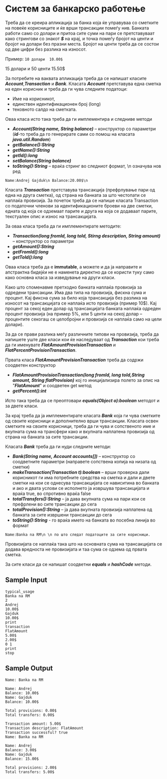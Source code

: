 # Систем за банкарско работење

Треба да се креира апликација за банка која ќе управуваа со сметките на повеќе корисниците и ќе врши трансакции помеѓу нив. Банката работи само со долари и притоа сите суми на пари се претставуваат како стрингови со знакот _**$**_ на крај, и точка помеѓу бројот на центи и бројот на долари без празни места. Бројот на центи треба да се состои од две цифри без разлика на износот.

Пример:
`10 долари  10.00$`

15 долари и 50 центи 15.50$

За потребите на ваквата апликација треба да се напишат класите _**Account**_,_**Transaction**_ и _**Bank**_. Класата _**Account**_ претставува една сметка на еден корисник и треба да ги чува следните податоци:

- Име на корисникот,
- единствен идентификационен број (long)
- тековното салдо на сметката.

Оваа класа исто така треба да ги имплементира и следниве методи

- _**Account(String name, String balance)**_ – конструктор со параметри (_**id**_-то треба да го генерирате сами со помош на класата _**java.util.Random**_)
- _**getBalance():String**_
- _**getName():String**_
- _**getId():long**_
- _**setBalance(String balance)**_
- _**toString():String**_ – враќа стринг во следниот формат, \n означува нов ред

`Name:Andrej Gajduk\n Balance:20.00$\n`

Класата _**Transaction**_ претставува трансакција (префрлување пари од една на друга сметка), од страна на банката за што честопати се наплаќа провизија. За почеток треба да се напише класата Transaction со податочни членови за идентификационите броеви на две сметки, едната од која се одземаат парите и друга на која се додаваат парите, текстуален опис и износ на трансакцијата.

За оваа класа треба да ги имплементирате методите:

- _**Transaction(long fromId, long toId, Stirng description, String amount)**_ – конструктор со параметри
- _**getAmount():String**_
- _**getFromId():long**_
- _**getToId():long**_

Оваа класа треба да е **immutable**, а можете и да ја направите и апстрактна бидејќи не е наменета директно да се користи туку само како основна класа за изведување на други класи.

Како што споменавме претходно банката наплаќа провизија за одредени трансакции. Има два типа на провизија, фискна сума и процент. Кај фиксна сума за било која трансакција без разлика на износот на трансакцијата се наплаќа исто провизија (пример 10$). Кај процент за секој еден долар од трансакцијата банката наплаќа одреден процент провизија (на пример 5%, или 5 центи на секој долар – процентите секогаш се целобројни и провизија се наплаќа само на цели долари).

За да се прави разлика меѓу различните типови на провизија, треба да напишете уште две класи кои ќе наследуваат од _**Transaction**_ кои треба да ги именувате _**FlatAmountProvisionTransaction**_ и _**FlatPercentProvisionTransaction**_.

Првата класа _**FlatAmountProvisionTransaction**_ треба да содржи соодветен конструктор

- _**FlatAmountProvisionTransaction(long fromId, long toId,String amount, String flatProvision)**_ кој го иницијализира полето за опис на "_**FlatAmount**_" и соодветен get метод
- _**getPercent():int**_

Исто така треба да се преоптовари _**equals(Object o):boolean**_ методот и за двете класи.

За крај треба да ја имплементирате класата _**Bank**_ која ги чува сметките од своите корисници и дополнително врши трансакции. Класата освен сметките на своите корисници, треба да ги чува и сопственото име и вкупната сума на трансфери како и вкупната наплатена провизија од страна на банката за сите трансакции.

Класата _**Bank**_ треба да ги нуди следните методи:

- _**Bank(String name, Account accounts[])**_ – конструктор со соодветните параметри (направете сопствена копија на низата од сметки)
- _**makeTransaction(Transaction t):boolean**_ – врши проверка дали корисникот ги има потребните средства на сметка и дали и двете сметки на кои се однесува трансакцијата се нависитина во банката и ако и двата услови се исполнето ја извршува трансакцијата и враќа true, во спротивно враќа false
- _**totalTransfers():String**_ – ја дава вкупната сума на пари кои се префрлени во сите трансакции до сега
- _**totalProvision():String**_ – ја дава вкупната провизија наплатена од банката за сите извршени трансакции до сега
- _**toString():String**_ - го враќа името на банката во посебна линија во формат

`Name:Banka na RM\n \n по што следат податоците за сите корисници.`

Провизијата се наплаќа така што на основната сума на трансакцијата се додава вредноста не провизијата и таа сума се одзема од првата сметка.

За сите класи да се напишат соодветни _**equals**_ и _**hashCode**_ методи.

## **Sample Input**

```
typical_usage
Banka na RM
2
Andrej
10.00$
Gajduk
10.00$
print
transaction
FlatAmount
5.00$
2.00$
0 1
print
stop
```

## **Sample Output**

```
Name: Banka na RM

Name: Andrej
Balance: 10.00$
Name: Gajduk
Balance: 10.00$

Total provisions: 0.00$
Total transfers: 0.00$

Transaction amount: 5.00$
Transaction description: FlatAmount
Transaction successful? true
Name: Banka na RM

Name: Andrej
Balance: 3.00$
Name: Gajduk
Balance: 15.00$

Total provisions: 2.00$
Total transfers: 5.00$
```
